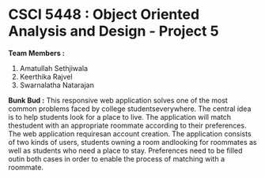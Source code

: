 # CSCI 5448 : Object Oriented Analysis and Design - Project 5
**Team  Members :** 
1. Amatullah Sethjiwala
2. Keerthika Rajvel
3. Swarnalatha Natarajan

**Bunk Bud :**
This responsive web application solves one of the most common problems faced by college studentseverywhere. The central idea is to help students look for a place to live. The application will match thestudent with an appropriate roommate according to their preferences. The web application requiresan account creation.  The application consists of two kinds of users, students owning a room andlooking for roommates as well as students who need a place to stay. Preferences need to be filled outin both cases in order to enable the process of matching with a roommate.
